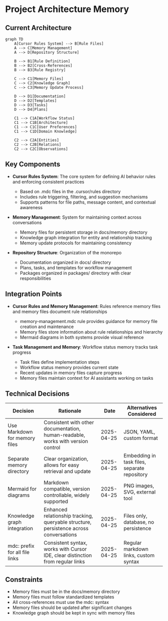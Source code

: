 # Project Architecture Memory

## Current Architecture

```mermaid
graph TD
    A[Cursor Rules System] --> B[Rule Files]
    A --> C[Memory Management]
    A --> D[Repository Structure]

    B --> B1[Rule Definition]
    B --> B2[Cross-References]
    B --> B3[Rule Registry]

    C --> C1[Memory Files]
    C --> C2[Knowledge Graph]
    C --> C3[Memory Update Process]

    D --> D1[Documentation]
    D --> D2[Templates]
    D --> D3[Tasks]
    D --> D4[Plans]

    C1 --> C1A[Workflow Status]
    C1 --> C1B[Architecture]
    C1 --> C1C[User Preferences]
    C1 --> C1D[Domain Knowledge]

    C2 --> C2A[Entities]
    C2 --> C2B[Relations]
    C2 --> C2C[Observations]
```

## Key Components

- **Cursor Rules System**: The core system for defining AI behavior rules and enforcing consistent practices
  - Based on .mdc files in the .cursor/rules directory
  - Includes rule triggering, filtering, and suggestion mechanisms
  - Supports patterns for file paths, message content, and contextual awareness

- **Memory Management**: System for maintaining context across conversations
  - Memory files for persistent storage in docs/memory directory
  - Knowledge graph integration for entity and relationship tracking
  - Memory update protocols for maintaining consistency

- **Repository Structure**: Organization of the monorepo
  - Documentation organized in docs/ directory
  - Plans, tasks, and templates for workflow management
  - Packages organized in packages/ directory with clear responsibilities

## Integration Points

- **Cursor Rules and Memory Management**: Rules reference memory files and memory files document rule relationships
  - memory-management.mdc rule provides guidance for memory file creation and maintenance
  - Memory files store information about rule relationships and hierarchy
  - Mermaid diagrams in both systems provide visual reference

- **Task Management and Memory**: Workflow status memory tracks task progress
  - Task files define implementation steps
  - Workflow status memory provides current state
  - Recent updates in memory files capture progress
  - Memory files maintain context for AI assistants working on tasks

## Technical Decisions

| Decision | Rationale | Date | Alternatives Considered |
|----------|-----------|------|-----------------------|
| Use Markdown for memory files | Consistent with other documentation, human-readable, works with version control | 2025-04-25 | JSON, YAML, custom format |
| Separate memory directory | Clear organization, allows for easy retrieval and update | 2025-04-25 | Embedding in task files, separate repository |
| Mermaid for diagrams | Markdown compatible, version controllable, widely supported | 2025-04-25 | PNG images, SVG, external tool |
| Knowledge graph integration | Enhanced relationship tracking, queryable structure, persistence across conversations | 2025-04-25 | Files only, database, no persistence |
| mdc: prefix for all file links | Consistent syntax, works with Cursor IDE, clear distinction from regular links | 2025-04-25 | Regular markdown links, custom syntax |

## Constraints

- Memory files must be in the docs/memory directory
- Memory files must follow standardized templates
- All cross-references must use the mdc: syntax
- Memory files should be updated after significant changes
- Knowledge graph should be kept in sync with memory files
